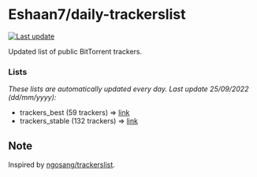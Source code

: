 
# Eshaan7/daily-trackerslist 

[![Last update](https://img.shields.io/badge/Last%20update-25/09/2022-blue.svg)](#)

Updated list of public BitTorrent trackers.

### Lists
*These lists are automatically updated every day. Last update 25/09/2022 (_dd/mm/yyyy_):*

* trackers_best (59 trackers) => [link](https://raw.githubusercontent.com/eshaan7/daily-trackerslist/master/trackers_best.txt)
* trackers_stable (132 trackers) => [link](https://raw.githubusercontent.com/eshaan7/daily-trackerslist/master/trackers_stable.txt)

## Note

Inspired by [ngosang/trackerslist](https://github.com/ngosang/trackerslist).
